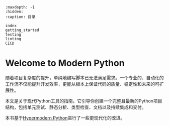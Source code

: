 ```{toctree}
:maxdepth: -1
:hidden:
:caption: 目录

index
getting_started
testing
linting
CICD
```

# Welcome to Modern Python

随着项目复杂度的提升，单纯地编写脚本已无法满足需求。一个专业的、自动化的工作流不仅能提升开发效率，更能从根本上保证代码的质量、稳定性和未来的可扩展性。

本文是关于现代Python工具的指南。它引导你创建一个完整且最新的Python项目结构，包括单元测试、静态分析、类型检查、文档以及持续集成和交付。

本书基于[Hypermodern Python](https://cjolowicz.github.io/posts/hypermodern-python-01-setup/)进行了一些更现代化的改进。
